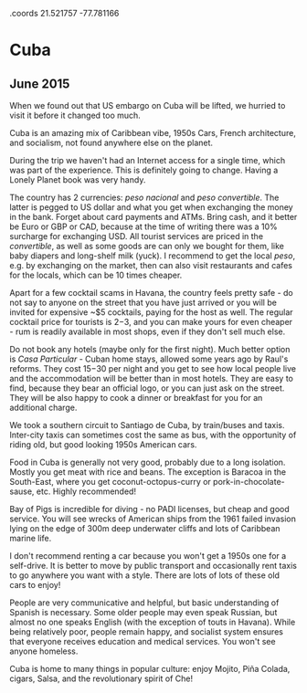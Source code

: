 .coords 21.521757 -77.781166

# Cuba
## June 2015

When we found out that US embargo on Cuba will be lifted, we hurried to visit it before it changed too much.

Cuba is an amazing mix of Caribbean vibe, 1950s Cars, French architecture, and socialism, not found 
anywhere else on the planet.

During the trip we haven't had an Internet access for a single time, which was part of the experience.
This is definitely going to change. Having a Lonely Planet book was very handy.

The country has 2 currencies: *peso nacional* and *peso convertible*. The latter is pegged to US
dollar and what you get when exchanging the money in the bank. Forget about card payments and ATMs.
Bring cash, and it better be Euro or GBP or CAD, because at the time of writing there was a 10% 
surcharge for exchanging USD. All tourist services are priced in the *convertible*, as well as 
some goods are can only we bought for them, like baby diapers and long-shelf milk (yuck). I recommend 
to get the local *peso*, e.g. by exchanging on the market, then can also visit restaurants and cafes 
for the locals, which can be 10 times cheaper.

Apart for a few cocktail scams in Havana, the country feels pretty safe - do not say to anyone on
the street that you have just arrived or you will be invited for expensive ~$5 cocktails, paying
for the host as well. The regular cocktail price for tourists is $2-$3, and you can make yours 
for even cheaper - rum is readily available in most shops, even if they don't sell much else.

Do not book any hotels (maybe only for the first night). Much better option is *Casa Particular* - 
Cuban home stays, allowed some years ago by Raul's reforms. They cost $15-$30 per night and you 
get to see how local people live and the accommodation will be better than in most hotels. 
They are easy to find, because they bear an official logo, or you can just ask on the street.
They will be also happy to cook a dinner or breakfast for you for an additional charge.

We took a southern circuit to Santiago de Cuba, by train/buses and taxis. Inter-city taxis can 
sometimes cost the same as bus, with the opportunity of riding old, but good looking 1950s 
American cars.

Food in Cuba is generally not very good, probably due to a long isolation. Mostly you get
meat with rice and beans. The exception is Baracoa in the South-East, where you get coconut-octopus-curry 
or pork-in-chocolate-sause, etc. Highly recommended!

Bay of Pigs is incredible for diving - no PADI licenses, but cheap and good service. You will see
wrecks of American ships from the 1961 failed invasion lying on the edge of 300m deep underwater 
cliffs and lots of Caribbean marine life.

I don't recommend renting a car because you won't get a 1950s one for a self-drive. It is better
to move by public transport and occasionally rent taxis to go anywhere you want with a style.
There are lots of lots of these old cars to enjoy!

People are very communicative and helpful, but basic understanding of Spanish is necessary. Some
older people may even speak Russian, but almost no one speaks English (with the exception of 
touts in Havana). While being relatively poor, people remain happy, and socialist system ensures
that everyone receives education and medical services. You won't see anyone homeless.

Cuba is home to many things in popular culture: enjoy Mojito, Piña Colada, cigars, Salsa, and 
the revolutionary spirit of Che!